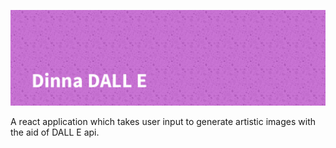 <!-- #  Dinna DALL E-->

![Dinna DALL E](<img src="src/assets/../../client/src/assets/Dinna%20DALL%20E-banner.png" width="800"/../Dinna%20DALL%20E-banner.png>)

A react application which takes user input to generate artistic images with the aid of DALL E api.